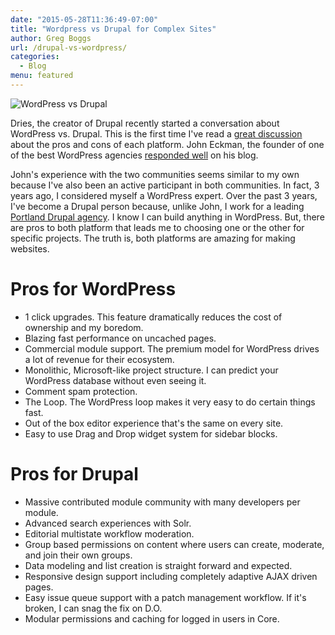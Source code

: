 ```yaml
---
date: "2015-05-28T11:36:49-07:00"
title: "Wordpress vs Drupal for Complex Sites"
author: Greg Boggs
url: /drupal-vs-wordpress/
categories:
  - Blog
menu: featured
---
```

![WordPress vs Drupal][wp-drupal]

Dries, the creator of Drupal recently started a conversation about WordPress vs. Drupal. This is the first time I've read a [great discussion][1] about the pros and cons of each platform. John Eckman, the founder of one of the best WordPress agencies [responded well][2] on his blog.

John's experience with the two communities seems similar to my own because I've also been an active participant in both communities. In fact, 3 years ago, I considered myself a WordPress expert. Over the past 3 years, I've become a Drupal person because, unlike John, I work for a leading [Portland Drupal agency][3]. I know I can build anything in WordPress. But, there are pros to both platform that leads me to choosing one or the other for specific projects. The truth is, both platforms are amazing for making websites. 

# Pros for WordPress

* 1 click upgrades. This feature dramatically reduces the cost of ownership and my boredom.
* Blazing fast performance on uncached pages.
* Commercial module support. The premium model for WordPress drives a lot of revenue for their ecosystem.
* Monolithic, Microsoft-like project structure. I can predict your WordPress database without even seeing it.
* Comment spam protection.
* The Loop. The WordPress loop makes it very easy to do certain things fast.
* Out of the box editor experience that's the same on every site.
* Easy to use Drag and Drop widget system for sidebar blocks.

# Pros for Drupal

* Massive contributed module community with many developers per module.
* Advanced search experiences with Solr.
* Editorial multistate workflow moderation.
* Group based permissions on content where users can create, moderate, and join their own groups.
* Data modeling and list creation is straight forward and expected.
* Responsive design support including completely adaptive AJAX driven pages.
* Easy issue queue support with a patch management workflow. If it's broken, I can snag the fix on D.O.
* Modular permissions and caching for logged in users in Core.

[1]: http://buytaert.net/why-woonattic-is-big-news-for-small-businesses
[2]: http://www.openparenthesis.org/2015/05/26/wordpress-community-drupal-community
[3]: http://www.thenewgroup.com
[wp-drupal]: /blog/wp-drupal.png
